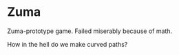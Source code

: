 # Zuma

Zuma-prototype game. Failed miserably because of math.

How in the hell do we make curved paths?
